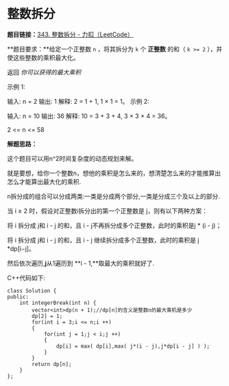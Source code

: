 # 整数拆分

**题目链接：**[343. 整数拆分 - 力扣（LeetCode）](https://leetcode.cn/problems/integer-break/)

**题目要求：**给定一个正整数 `n` ，将其拆分为 `k` 个 **正整数** 的和（ `k >= 2` ），并使这些整数的乘积最大化。

返回 *你可以获得的最大乘积* 

示例 1:

输入: n = 2
输出: 1
解释: 2 = 1 + 1, 1 × 1 = 1。
示例 2:

输入: n = 10
输出: 36
解释: 10 = 3 + 3 + 4, 3 × 3 × 4 = 36。

2 <= n <= 58

**解题思路：**

这个题目可以用n^2时间复杂度的动态规划来解。

就是要想，给你一个整数n，想他的乘积是怎么来的，想清楚怎么来的才能推算出怎么才能算出最大化的乘积.

n拆分成的组合可以分成两类:一类是分成两个部分,一类是分成三个及以上的部分.

当 i ≥ 2 时，假设对正整数i拆分出的第一个正整数是 j，则有以下两种方案：

将 i 拆分成 j和 i - j 的和，且 i - j不再拆分成多个正整数，此时的乘积是j * (i - j)；

将 i 拆分成 j和 i - j 的和，且 i - j 继续拆分成多个正整数，此时的乘积是 j *dp[i−j]。

然后依次遍历,**j**从1遍历到 **i - 1,**取最大的乘积就好了.

C++代码如下:

```
class Solution {
public:
    int integerBreak(int n) {
        vector<int>dp(n + 1);//dp[n]的含义是整数n的最大乘机是多少
        dp[2] = 1;
        for(int i = 3;i <= n;i ++)
        {
            for(int j = 1;j < i;j ++)
            {
                dp[i] = max( dp[i],max( j*(i - j),j*dp[i - j] ) );
            }
        }
        return dp[n];
    }
};
```

